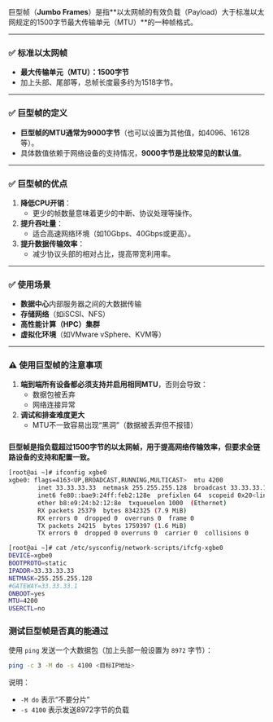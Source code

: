 巨型帧（**Jumbo Frames**）是指**以太网帧的有效负载（Payload）大于标准以太网规定的1500字节最大传输单元（MTU）**的一种帧格式。

------

### ✅ 标准以太网帧

- **最大传输单元（MTU）：1500字节**
- 加上头部、尾部等，总帧长度最多约为1518字节。

------

### ✅ 巨型帧的定义

- **巨型帧的MTU通常为9000字节**（也可以设置为其他值，如4096、16128等）。
- 具体数值依赖于网络设备的支持情况，**9000字节是比较常见的默认值**。

------

### ✅ 巨型帧的优点

1. **降低CPU开销**：
   - 更少的帧数量意味着更少的中断、协议处理等操作。
2. **提升吞吐量**：
   - 适合高速网络环境（如10Gbps、40Gbps或更高）。
3. **提升数据传输效率**：
   - 减少协议头部的相对占比，提高带宽利用率。

------

### ✅ 使用场景

- **数据中心**内部服务器之间的大数据传输
- **存储网络**（如iSCSI、NFS）
- **高性能计算（HPC）集群**
- **虚拟化环境**（如VMware vSphere、KVM等）

------

### ⚠️ 使用巨型帧的注意事项

1. **端到端所有设备都必须支持并启用相同MTU**，否则会导致：
   - 数据包被丢弃
   - 网络连接异常
2. **调试和排查难度更大**
   - MTU不一致容易出现“黑洞”（数据被丢弃但不报错）

### 

**巨型帧是指负载超过1500字节的以太网帧，用于提高网络传输效率，但要求全链路设备的支持和配置一致。**





```bash
[root@ai ~]# ifconfig xgbe0
xgbe0: flags=4163<UP,BROADCAST,RUNNING,MULTICAST>  mtu 4200
        inet 33.33.33.33  netmask 255.255.255.128  broadcast 33.33.33.127
        inet6 fe80::bae9:24ff:feb2:128e  prefixlen 64  scopeid 0x20<link>
        ether b8:e9:24:b2:12:8e  txqueuelen 1000  (Ethernet)
        RX packets 25379  bytes 8342325 (7.9 MiB)
        RX errors 0  dropped 0  overruns 0  frame 0
        TX packets 24215  bytes 1759397 (1.6 MiB)
        TX errors 0  dropped 0 overruns 0  carrier 0  collisions 0

[root@ai ~]# cat /etc/sysconfig/network-scripts/ifcfg-xgbe0 
DEVICE=xgbe0
BOOTPROTO=static
IPADDR=33.33.33.33
NETMASK=255.255.255.128
#GATEWAY=33.33.33.1
ONBOOT=yes
MTU=4200
USERCTL=no
```



### 测试巨型帧是否真的能通过

使用 `ping` 发送一个大数据包（加上头部一般设置为 `8972` 字节）：

```bash
ping -c 3 -M do -s 4100 <目标IP地址>
```

说明：

- `-M do` 表示“不要分片”
- `-s 4100` 表示发送8972字节的负载